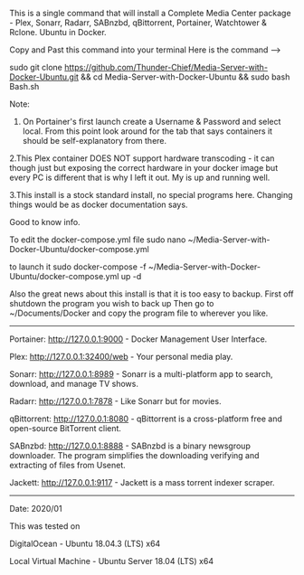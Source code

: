 This is a single command that will install a Complete Media Center package - Plex, Sonarr, Radarr, SABnzbd, qBittorrent, Portainer, Watchtower & Rclone. Ubuntu in Docker.

Copy and Past this command into your terminal 
Here is the command --> 

sudo git clone https://github.com/Thunder-Chief/Media-Server-with-Docker-Ubuntu.git && cd Media-Server-with-Docker-Ubuntu && sudo bash Bash.sh


Note:

1. On Portainer's first launch create a Username  & Password and select local. From this point look around for the tab that says containers it should be self-explanatory from there.

2.This Plex container DOES NOT support hardware transcoding - it can though just but exposing the correct hardware in your docker image but every PC is different that is why I left it out. My is up and running well.

3.This install is a stock standard install, no special programs here. Changing things would be as docker documentation says.


Good to know info.

To edit the docker-compose.yml file 
sudo nano ~/Media-Server-with-Docker-Ubuntu/docker-compose.yml

to launch it
sudo docker-compose -f ~/Media-Server-with-Docker-Ubuntu/docker-compose.yml up -d

Also the great news about this install is that it is too easy to backup.
First off shutdown the program you wish to back up 
Then go to ~/Documents/Docker and copy the program file to wherever you like. 

________________________________________________________________________________

Portainer: http://127.0.0.1:9000 - Docker Management User Interface.

Plex: http://127.0.0.1:32400/web -  Your personal media play.

Sonarr: http://127.0.0.1:8989 - Sonarr is a multi-platform app to search, download, and manage TV shows.

Radarr: http://127.0.0.1:7878 - Like Sonarr but for movies.

qBittorrent: http://127.0.0.1:8080 - qBittorrent is a cross-platform free and open-source BitTorrent client.

SABnzbd: http://127.0.0.1:8888 - SABnzbd is a binary newsgroup downloader. The program simplifies the downloading verifying and extracting of files from Usenet.

Jackett: http://127.0.0.1:9117 - Jackett is a mass torrent indexer scraper.
________________________________________________________________________________

Date: 2020/01

This was tested on 

DigitalOcean - Ubuntu 18.04.3 (LTS) x64

Local Virtual Machine - Ubuntu Server 18.04 (LTS) x64
